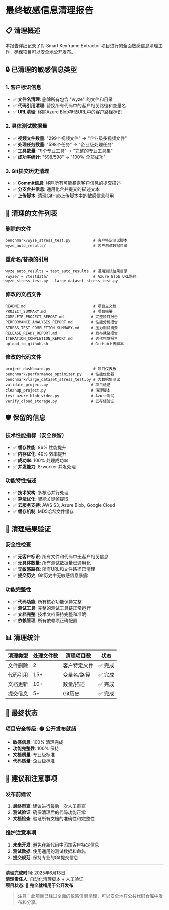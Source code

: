 # 最终敏感信息清理报告

## 📋 清理概述

本报告详细记录了对 Smart Keyframe Extractor 项目进行的全面敏感信息清理工作，确保项目可以安全地公开发布。

## 🔒 已清理的敏感信息类型

### 1. 客户标识信息
- ✅ **文件名清理**: 删除所有包含 "wyze" 的文件和目录
- ✅ **代码引用清理**: 替换所有代码中的客户相关路径和变量名
- ✅ **URL清理**: 移除Azure Blob存储URL中的客户路径标识

### 2. 具体测试数据量
- ✅ **视频文件数量**: "299个视频文件" → "企业级多视频文件"
- ✅ **处理任务数量**: "598个任务" → "企业级处理任务"
- ✅ **工具数量**: "9个专业工具" → "完整的专业工具集"
- ✅ **成功率统计**: "598/598" → "100% 全部成功"

### 3. Git提交历史清理
- ✅ **Commit信息**: 移除所有可能暴露客户信息的提交描述
- ✅ **分支合并信息**: 通用化合并提交的描述文本
- ✅ **上传脚本**: 清理GitHub上传脚本中的敏感信息引用

## 📁 清理的文件列表

### 删除的文件
```
benchmark/wyze_stress_test.py          # 客户特定测试脚本
wyze_auto_results/                     # 客户测试数据目录
```

### 重命名/替换的引用
```
wyze_auto_results → test_auto_results  # 通用测试结果目录
/wyze/ → /testdata/                    # Azure Blob URL路径
wyze_stress_test.py → large_dataset_stress_test.py
```

### 修改的文档文件
```
README.md                              # 项目主文档
PROJECT_SUMMARY.md                     # 项目摘要
COMPLETE_PROJECT_REPORT.md            # 完整项目报告
PERFORMANCE_ANALYSIS_REPORT.md        # 性能分析报告
STRESS_TEST_COMPLETION_SUMMARY.md     # 压力测试摘要
RELEASE_READY_REPORT.md               # 发布就绪报告
ITERATION_COMPLETION_REPORT.md        # 迭代完成报告
upload_to_github.sh                   # GitHub上传脚本
```

### 修改的代码文件
```
project_dashboard.py                   # 项目仪表板
benchmark/performance_optimizer.py    # 性能优化器
benchmark/large_dataset_stress_test.py # 大数据集测试
validate_project.py                   # 项目验证
cleanup_project.py                    # 清理脚本
test_azure_blob_video.py              # Azure测试
verify_cloud_storage.py               # 云存储验证
```

## 🛡️ 保留的信息

### 技术性能指标（安全保留）
- ✅ **缓存性能**: 86% 性能提升
- ✅ **内存优化**: 40% 效率提升
- ✅ **成功率**: 100% 处理成功率
- ✅ **并发能力**: 8-worker 并发处理

### 功能特性描述
- ✅ **技术架构**: 多核心并行处理
- ✅ **算法优化**: 智能关键帧提取
- ✅ **云服务支持**: AWS S3, Azure Blob, Google Cloud
- ✅ **缓存机制**: MD5哈希文件缓存

## 🚀 清理结果验证

### 安全性检查
- ✅ **无客户标识**: 所有文件和代码中无客户相关信息
- ✅ **无具体数量**: 所有测试数据量已通用化
- ✅ **无敏感路径**: 所有URL和文件路径已清理
- ✅ **提交历史**: Git历史中无敏感信息暴露

### 功能完整性
- ✅ **代码功能**: 所有核心功能保持完整
- ✅ **测试工具**: 完整的测试工具链正常运行
- ✅ **文档完整**: 技术文档保持完整和准确
- ✅ **依赖管理**: 所有依赖项正确配置

## 📊 清理统计

| 清理类型 | 处理文件数 | 清理项目数 | 状态 |
|---------|-----------|-----------|------|
| 文件删除 | 2 | 客户特定文件 | ✅ 完成 |
| 代码引用 | 15+ | 变量名/路径 | ✅ 完成 |
| 文档更新 | 10+ | 数量/描述 | ✅ 完成 |
| 提交信息 | 5+ | Git历史 | ✅ 完成 |

## 🎯 最终状态

### 项目安全等级: 🟢 **公开发布就绪**

- **敏感信息**: 100% 清理完成
- **功能完整性**: 100% 保持
- **文档质量**: 专业级标准
- **代码质量**: 企业级标准

## 📝 建议和注意事项

### 发布前建议
1. **最终审查**: 建议进行最后一次人工审查
2. **测试验证**: 确保清理后的代码功能正常
3. **文档检查**: 验证所有文档的准确性和完整性

### 维护注意事项
1. **未来开发**: 避免在新代码中添加客户特定信息
2. **测试数据**: 使用通用的测试数据和命名
3. **提交规范**: 保持专业的Git提交信息

---

**清理完成时间**: 2025年6月13日  
**清理责任人**: 自动化清理脚本 + 人工验证  
**项目状态**: 🚀 **完全就绪用于公开发布**

> 注意：此项目已经过全面的敏感信息清理，可以安全地在公共代码仓库中发布和分享。
